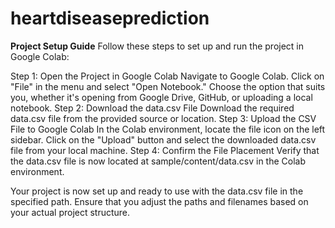# heartdiseaseprediction
**Project Setup Guide**
Follow these steps to set up and run the project in Google Colab:

Step 1: Open the Project in Google Colab
        Navigate to Google Colab.
        Click on "File" in the menu and select "Open Notebook."
        Choose the option that suits you, whether it's opening from Google Drive, GitHub, or uploading a local notebook.
Step 2: Download the data.csv File
        Download the required data.csv file from the provided source or location.
Step 3: Upload the CSV File to Google Colab
        In the Colab environment, locate the file icon on the left sidebar.
        Click on the "Upload" button and select the downloaded data.csv file from your local machine.
Step 4: Confirm the File Placement
        Verify that the data.csv file is now located at sample/content/data.csv in the Colab environment.

Your project is now set up and ready to use with the data.csv file in the specified path. Ensure that you adjust the paths and filenames based on your actual project structure.
